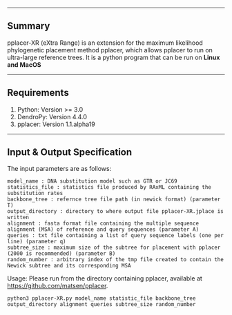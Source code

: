 
------------------------
Summary
------------------------
pplacer-XR (eXtra Range) is an extension for the maximum likelihood phylogenetic placement method pplacer, which allows pplacer to run on ultra-large reference trees. It is a python program that can be run on **Linux and MacOS**


------------------------
Requirements
------------------------
1. Python: Version >= 3.0
2. DendroPy: Version 4.4.0
3. pplacer: Version 1.1.alpha19


----------------------------------
Input & Output Specification
----------------------------------
The input parameters are as follows:

    model_name : DNA substitution model such as GTR or JC69
    statistics_file : statistics file produced by RAxML containing the substitution rates
    backbone_tree : refernce tree file path (in newick format) (parameter T)
    output_directory : directory to where output file pplacer-XR.jplace is written
    alignment : fasta format file containing the multiple sequence alignment (MSA) of reference and query sequences (parameter A)
    queries : txt file containing a list of query sequence labels (one per line) (parameter q)
    subtree_size : maximum size of the subtree for placement with pplacer (2000 is recommended) (parameter B) 
    random_number : arbitrary index of the tmp file created to contain the Newick subtree and its corresponding MSA

Usage:
Please run from the directory containing pplacer, available at https://github.com/matsen/pplacer.

    python3 pplacer-XR.py model_name statistic_file backbone_tree output_directory alignment queries subtree_size random_number
